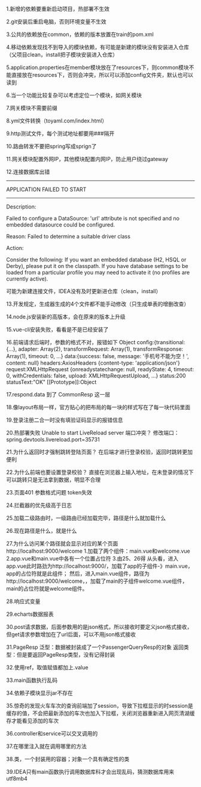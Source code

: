 1.新增的依赖要重新启动项目，热部署不生效

2.git安装后重启电脑，否则环境变量不生效

3.公共的依赖放在common，依赖的版本放置在train的pom.xml

4.移动依赖发现找不到导入的模块依赖，有可能是新建的模块没有安装进入仓库（父项目clean，install把子模块安装进入仓库）

5.application.properties在member模块放在了resources下，则common模块不能直接放在resources下，否则会冲突，所以可以添加config文件夹，默认也可以读到

6.当一个功能比较复杂可以考虑定位一个模块，如网关模块

7.网关模块不需要前缀

8.yml文件转换（toyaml.com/index.html）

9.http测试文件，每个测试地址都要用###隔开

10.路由转发不要把spring写成sprign了

11.网关模块配置外网IP，其他模块配置内网IP，防止用户绕过gateway

12.连接数据库出错
***************************
APPLICATION FAILED TO START
***************************

Description:

Failed to configure a DataSource: 'url' attribute is not specified and no embedded datasource could be configured.

Reason: Failed to determine a suitable driver class


Action:

Consider the following:
If you want an embedded database (H2, HSQL or Derby), please put it on the classpath.
If you have database settings to be loaded from a particular profile you may need to activate it (no profiles are currently active).

可能为新建连接文件，IDEA没有及时更新进仓库（clean，install）

13.开发规定，生成器生成的4个文件都不能手动修改（只生成单表的增删改查）

14.node.js安装新的高版本，会在原来的版本上升级

15.vue-cli安装失败，看看是不是已经安装了

16.前端请求后端时，参数的格式不对，报错如下
Object
config:{transitional: {…}, adapter: Array(2), transformRequest: Array(1), transformResponse: Array(1), timeout: 0, …}
data:{success: false, message: '手机号不能为空！', content: null}
headers:AxiosHeaders {content-type: 'application/json'}
request:XMLHttpRequest {onreadystatechange: null, readyState: 4, timeout: 0, withCredentials: false, upload: XMLHttpRequestUpload, …}
status:200
statusText:"OK"
[[Prototype]]:Object

17.respond.data 到了 CommonResp 这一层

18.像layout布局一样，官方贴心的把布局的每一块的样式写在了每一块代码里面

19.登录注册二合一时没有填验证码显示的报错信息

20.热部署失败
Unable to start LiveReload server
端口冲突？
修改端口：spring.devtools.livereload.port=35731

21.为什么返回时才强制跳转登陆页面？
在后端才进行登录校验，返回时跳转更加便利

22.为什么前端也要设置登录校验？
直接在浏览器上输入地址，在未登录的情况下可以跳转只是无法拿到数据，明显不合理

23.页面401
参数格式问题
token失效

24.拦截器的优先级高于日志

25.加载二级路由时，一级路由已经加载完毕，路径是什么就加载什么

26.现在路径是什么，<route-view/>就是什么

27.为什么访问某个路径就会显示对应的某个页面
http://localhost:9000/welcome
1.加载了两个组件：main.vue和welcome.vue
2.app.vue和main.vue中各有一个位置占位符
3.由25、26得
从头看，进入app.vue此时路劲为http://localhost:9000/，加载了app的子组件-》main.vue，app的占位符就是此组件；
然后，进入main.vue组件，路径为http://localhost:9000/welcome，，加载了main的子组件welcome.vue组件，main的占位符就是welcome组件。

28.响应式变量

29.echarts数据报表

30.post请求数据，后面参数用的是json格式，所以接收时要定义json格式接收，
但get请求参数增加在了url后面，可以不用json格式接收

31.PageResp<PassengerQueryResp>
泛型：数据被封装成了一个PassengerQueryResp的对象
返回类型：但是要返回PageResp类型，没有记得封装

32.使用ref，取值赋值都加上.value

33.main函数执行乱码

34.依赖子模块显示jar不存在

35.惊奇的发现火车车次的查询前端加了session，导致下拉框显示的时session是缓存的值，不会把最新添加的车次也加入下拉框，关闭浏览器重新进入网页清湖缓存才能看见添加的车次

36.controller和service可以交叉调用的

37.在哪里注入就在调用哪里的方法

38.类，一个封装用的容器；对象一个具有确定性的类

39.IDEA只有main函数执行调用数据库科才会出现乱码，猜测数据库用来utf8mb4
